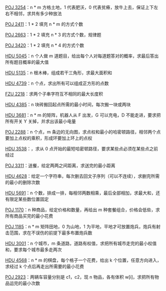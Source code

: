 [POJ 3254](https://github.com/Hapoa/Accepted/blob/master/05%20-%20%E7%8A%B6%E5%8E%8Bdp/001%20-%20POJ%203254.md)：n * m 方格土地，1 代表肥沃，0 代表贫瘠，放牛上去，保证上下左右不相邻，求共有多少种放法

[POJ 2411](https://github.com/Hapoa/Accepted/blob/master/05%20-%20%E7%8A%B6%E5%8E%8Bdp/002%20-%20POJ%202411.md)：1 * 2 填充 n * m 的方式个数

[POJ 2663](https://github.com/Hapoa/Accepted/blob/master/05%20-%20%E7%8A%B6%E5%8E%8Bdp/003%20-%20POJ%202663.md)：1 * 2 填充 n * 3 的方式个数，规律题

[POJ 3420](https://github.com/Hapoa/Accepted/blob/master/05%20-%20%E7%8A%B6%E5%8E%8Bdp/004%20-%20POJ%203420.md)：1 * 2 填充 n * 4 的方式个数

[HDU 5045](https://github.com/Hapoa/Accepted/blob/master/05%20-%20%E7%8A%B6%E5%8E%8Bdp/005%20-%20HDU%205045.md)：n 个人做 m 道题目，给出每个人对每道题答对的概率，求最后答出所有题目概率的最大值

[HDU 5135](https://github.com/Hapoa/Accepted/blob/master/05%20-%20%E7%8A%B6%E5%8E%8Bdp/006%20-%20HDU%205135.md)：n 根木棒，组成若干三角形，求最大面积和

[HDU 4739](https://github.com/Hapoa/Accepted/blob/master/05%20-%20%E7%8A%B6%E5%8E%8Bdp/007%20-%20HDU%204739.md)：n 个点，求出所有可以组成正方形的点数

[FZU 2218](https://github.com/Hapoa/Accepted/blob/master/05%20-%20%E7%8A%B6%E5%8E%8Bdp/008%20-%20FZU%202218.md)：求两个子串字符互不相同的最大长度积

[HDU 4385](https://github.com/Hapoa/Accepted/blob/master/05%20-%20%E7%8A%B6%E5%8E%8Bdp/009%20-%20HDU%204385.md)：n 块砖搬回起点所需的最小时间，每次搬一块或两块

[HDU 3681](https://github.com/Hapoa/Accepted/blob/master/05%20-%20%E7%8A%B6%E5%8E%8Bdp/010%20-%20HDU%203681.md)：n * m 的矩阵，机器人从 F 出发，G 可以充电，D 不能走进，要求把所有开关 Y 关掉，并求出该最小电量

[POJ 2288](https://github.com/Hapoa/Accepted/blob/master/05%20-%20%E7%8A%B6%E5%8E%8Bdp/011%20-%20POJ%202288.md)：n 个点，m 条边的无向图，求点权和最小的哈密顿路径，相邻两个点要加上点权的乘积，形成环要加上环上的点权

[HDU 3538](https://github.com/Hapoa/Accepted/blob/master/05%20-%20%E7%8A%B6%E5%8E%8Bdp/012%20-%20HDU%203538.md)：，求从 0 点开始的最短哈密顿路径，要求某些点必须在某些点之前经过

[POJ 3311](https://github.com/Hapoa/Accepted/blob/master/05%20-%20%E7%8A%B6%E5%8E%8Bdp/013%20-%20POJ%203311.md)：送餐，给定两两之间距离，求送完的最小距离

[HDU 4628](https://github.com/Hapoa/Accepted/blob/master/05%20-%20%E7%8A%B6%E5%8E%8Bdp/014%20-%20HDU%204628.md)：给定一个字符串，每次删去回文子序列（可以不连续），求删完所需的最小的删除次数

[HDU 5691](https://github.com/Hapoa/Accepted/blob/master/05%20-%20%E7%8A%B6%E5%8E%8Bdp/015%20-%20HDU%205691.md)：n 个数，排成一排，每相邻两数相乘，最后全部相加，求最大和，还有限定某些数位置固定

[POJ 1170](https://github.com/Hapoa/Accepted/blob/master/05%20-%20%E7%8A%B6%E5%8E%8Bdp/016%20-%20POJ%201170.md)：n 种商品，给定价格和数量，再给出 m 种套餐组合，价格会低些，求所有商品买完的最小花费

[POJ 1185](https://github.com/Hapoa/Accepted/blob/master/05%20-%20%E7%8A%B6%E5%8E%8Bdp/017%20-%20POJ%201185.md)：n * m 矩阵田地，0 为山地，1 为平地，平地才可放置炮兵，炮兵有射击范围，求在不误伤的前提下最多布置炮兵数

[HDU 3001](https://github.com/Hapoa/Accepted/blob/master/05%20-%20%E7%8A%B6%E5%8E%8Bdp/018%20-%20HDU%203001.md)：n 个城市，m 条道路，道路有权值，求把所有城市走完的最小权值和，要求每个城市最多走两次

[HDU 4568](https://github.com/Hapoa/Accepted/blob/master/05%20-%20%E7%8A%B6%E5%8E%8Bdp/019%20-%20HDU%204568.md)：n * m 的棋盘，每个格子一个花费，给出 k 个位置，任意方向进入，求经过 k 个点后再走出所需要的最小花费

[POJ 2923](https://github.com/Hapoa/Accepted/blob/master/05%20-%20%E7%8A%B6%E5%8E%8Bdp/020%20-%20POJ%202923.md)：两辆车容量分别是 c1，c2，现 n 物品，各有体积 w[i]，求把所有物品运完的最小次数













